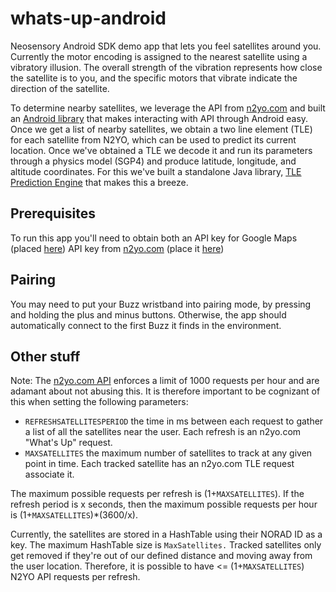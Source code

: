 # whats-up-android
Neosensory Android SDK demo app that lets you feel satellites around you. Currently the motor encoding is assigned to the nearest satellite using a vibratory illusion. The overall strength of the vibration represents how close the satellite is to you, and the specific motors that vibrate indicate the direction of the satellite.

To determine nearby satellites, we leverage the API from [n2yo.com](https://www.n2yo.com/) and built an [Android library](https://github.com/neosensory/n2yo-android-lib) that makes interacting with API through Android easy. Once we get a list of nearby satellites, we obtain a two line element (TLE) for each satellite from N2YO, which can be used to predict its current location. Once we've obtained a TLE we decode it and run its parameters through a physics model (SGP4) and produce latitude, longitude, and altitude coordinates. For this we've built a standalone Java library, [TLE Prediction Engine](https://github.com/neosensory/tle-prediction-engine) that makes this a breeze. 

## Prerequisites
To run this app you'll need to obtain both an API key for Google Maps (placed [here](https://github.com/neosensory/whats-up-neosensory/blob/master/app/src/release/res/values/google_maps_api.xml)) API key from [n2yo.com](https://www.n2yo.com/) (place it [here](https://github.com/neosensory/whats-up-neosensory/blob/master/app/src/main/res/values/other_api_keys.xml))

## Pairing
You may need to put your Buzz wristband into pairing mode, by pressing and holding the plus and minus buttons. Otherwise, the app should automatically connect to the first Buzz it finds in the environment.

## Other stuff
Note: The [n2yo.com API](https://www.n2yo.com/api/) enforces a limit of 1000 requests per hour and are adamant about not abusing this. It is therefore important to be cognizant of this when setting the following parameters:
* `REFRESHSATELLITESPERIOD` the time in ms between each request to gather a list of all the satellites near the user. Each refresh is an n2yo.com "What's Up" request.
* `MAXSATELLITES` the maximum number of satellites to track at any given point in time. Each tracked satellite has an n2yo.com TLE request associate it.

The maximum possible requests per refresh is (1+`MAXSATELLITES`). If the refresh period is x seconds, then the maximum possible requests per hour is (1+`MAXSATELLITES`)*(3600/x). 

Currently, the satellites are stored in a HashTable using their NORAD ID as a key. The maximum HashTable size is `MaxSatellites.` Tracked satellites only get removed if they're out of our defined distance and moving away from the user location. Therefore, it is possible to have <= (1+`MAXSATELLITES`) N2YO API requests per refresh.
